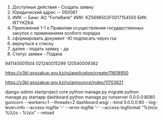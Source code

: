 1. Доступные действия - Создать заявку 
2. Юридический адрес -- 050061  
3. ИИК -- Банк: АО "ForteBank" ИИК: KZ5696502F0017154550 БИК: IRTYKZKA 
4. Приложение 1-1 к Правилам осуществления государственных закупок с применением особого порядка   
5. сформировать документ -Ю подписать через rsa
6. вернуться к списку
7. далее - подать заявку - да
8. Статус заявки - Подана                         

941140001504
021240015299
120540009382

https://v3bl.goszakup.gov.kz/ru/application/create/11608950

https://v3bl.goszakup.gov.kz/ru/announce/index/11703621


django-admin startproject core
python manage.py migrate
python manage.py startapp dashboard
python manage.py runserver 0.0.0.0:8080
gunicorn --workers=1 --threads=2 dashboard.wsgi --bind 0.0.0.0:80 --log-level=info --access-logfile '-' --error-logfile '-' --access-logformat "%(m)s: %(U)s - %(s)s" --reload
